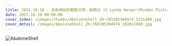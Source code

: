 ```yaml
---
title: 2021.10.10 - 五彩缤纷的鲍鱼贝壳，新西兰 (© Lynda Harper/Minden Pictures)
date: 2021.10.10 00:00:00
cover_index: /images/thumbs/AbaloneShell_ZH-CN3205304974_533x300.jpg
cover_detail: /images/AbaloneShell_ZH-CN3205304974_1920x1080.jpg
---
```


![AbaloneShell](/images/AbaloneShell_ZH-CN3205304974_1920x1080.jpg)
